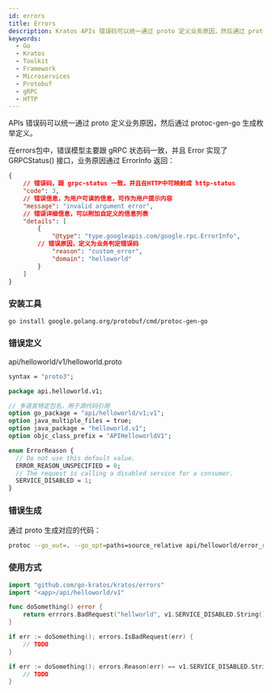 ```yaml
---
id: errors
title: Errors
description: Kratos APIs 错误码可以统一通过 proto 定义业务原因，然后通过 protoc-gen-go-errors 生成判定代码
keywords:
  - Go 
  - Kratos
  - Toolkit
  - Framework
  - Microservices
  - Protobuf
  - gRPC
  - HTTP
---
```


APIs 错误码可以统一通过 proto 定义业务原因，然后通过 protoc-gen-go 生成枚举定义。

在errors包中，错误模型主要跟 gRPC 状态码一致，并且 Error 实现了 GRPCStatus() 接口，业务原因通过 ErrorInfo 返回：
```json
{
    // 错误码，跟 grpc-status 一致，并且在HTTP中可映射成 http-status
    "code": 3,
    // 错误信息，为用户可读的信息，可作为用户提示内容
    "message": "invalid argument error",
    // 错误详细信息，可以附加自定义的信息列表
    "details": [
        {
            "@type": "type.googleapis.com/google.rpc.ErrorInfo",
	    // 错误原因，定义为业务判定错误码
            "reason": "custom_error",
            "domain": "helloworld"
        }
    ]
}
```

### 安装工具
```bash
go install google.golang.org/protobuf/cmd/protoc-gen-go
```

### 错误定义

api/helloworld/v1/helloworld.proto

```protobuf
syntax = "proto3";

package api.helloworld.v1;

// 多语言特定包名，用于源代码引用
option go_package = "api/helloworld/v1;v1";
option java_multiple_files = true;
option java_package = "helloworld.v1";
option objc_class_prefix = "APIHelloworldV1";

enum ErrorReason {
  // Do not use this default value.
  ERROR_REASON_UNSPECIFIED = 0;
  // The request is calling a disabled service for a consumer.
  SERVICE_DISABLED = 1;
}
```

### 错误生成

通过 proto 生成对应的代码：

```bash
protoc --go_out=. --go_opt=paths=source_relative api/helloworld/error_reason.proto
```

### 使用方式
```go
import "github.com/go-kratos/kratos/errors"
import "<app>/api/helloworld/v1"

func doSomething() error {
	return errrors.BadRequest("hellworld", v1.SERVICE_DISABLED.String(), "service has been disabled")
}

if err := doSomething(); errors.IsBadRequest(err) {
	// TODO
}

if err := doSomething(); errors.Reason(err) == v1.SERVICE_DISABLED.String() {
	// TODO
}
```
